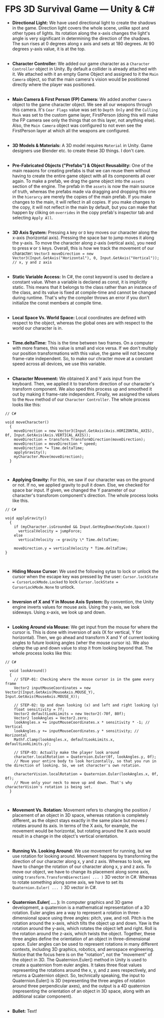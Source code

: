 # FPS 3D Survival Game &mdash; Unity & C#

- **Directional Light:** We have used directional light to create the shadows in the game. Direction light covers the whole scene, unlike spot and other types of lights. Its rotation along the x-axis changes the light's angle is very significant in determining the direction of the shadows. The sun rises at 0 degrees along x axis and sets at 180 degrees. At 90 degrees y-axis value, it is at the top.
  <br> <br>

- **Character Controller:** We added our game character as a `Character Controller` object in Unity. By default a collider is already attached with it. We attached with it an empty Game Object and assigned to it the `Main Camera` object, so that the main camera's vision would be positioned directly where the player was positioned.
  <br> <br>

- **Main Camera & First Person (FP) Camera:** We added another `Camera` object to the game character object. We see all our weapons through this camera. It's `Cear Flags` value was set to `Depth Only` and the `Culling Mask` was set to the custom game layer, FirstPerson (doing this will make the FP camera see only the things that on this layer, not anything else). Also, the `Main Camera` object was configured to not even see the FirstPerson layer at which all the weapons are configured.
  <br> <br>

- **3D Models & Materials:** A 3D model requires `Material` in Unity. Game designers use Blender etc. to create these 3D things. I don't care.
  <br> <br>

- **Pre-Fabricated Objects ("Prefabs") & Object Reusability:** One of the main reaaons for creating prefabs is that we can reuse them without having to create the entire game object with all its components all over again. To make a prefab, we drag the game object into the `assets` section of the engine. The prefab in the `assets` is now the main source of truth, whereas the prefabs made via dragging and dropping this one in the `hierarcy` are merely the copies of the main prefab. If you make changes to the main, it will reflect in all copies. If you make changes to the copy, it will not reflect in the main by default, but you can make that happen by cliking on `overrides` in the copy prefab's inspector tab and selecting `Apply All`.
  <br> <br>

- **3D Axis System:** Pressing `A` key or `D` key moves our character along the x-axis (horizontal axis). Pressing the space bar to jump moves it along the y-axis. To move the character along z-axis (vertical axis), you need to press `W` or `S` keys. Overall, this is how we track the movement of our character: `Vector3 moveDirection = new Vector3(Input.GetAxis("Horizontal"), 0, Input.GetAxis("Vertical")); // x, y and z axis`
  <br> <br>

- **Static Variable Access:** In C#, the const keyword is used to declare a constant value. When a variable is declared as const, it is implicitly static. This means that it belongs to the class rather than an instance of the class, and its value is fixed at compile-time and cannot be changed during runtime. That's why the compiler throws an error if you don't initialize the const members at compile time.
  <br> <br>

- **Local Space Vs. World Space:** Local coordinates are defined with respect to the object, whereas the global ones are with respect to the world our character is in.
  <br> <br>

- **Time.deltaTime:** This is the time between two frames. On a computer with more frames, this value is small and vice versa. If we don't multiply our position transformations with this value, the game will not become frame-rate independent. So, to make our chracter move at a constant speed across all devices, we use this variable.
  <br> <br>

- **Character Movement:** We obtained X and Y axis input from the keyboard. Then, we applied it to transform direction of our character's transform component. We also sped this process up and smoothed it out by making it frame-rate independent. Finally, we assigned the values to the `Move` method of our `Character Controller`. The whole process looks like this:

```
// C#

void moveCharacter()
  {
    moveDirection = new Vector3(Input.GetAxis(Axis.HORIZONTAL_AXIS), 0f, Input.GetAxis(Axis.VERTICAL_AXIS));
    moveDirection = transform.TransformDirection(moveDirection);
    moveDirection = moveDirection * speed;
    moveDirection *= Time.deltaTime;
    applyGravity();
    myCharacter.Move(moveDirection);
  }
```

<br>

- **Applying Gravity:** For this, we saw if our character was on the ground or not. If no, we applied gravity to pull it down. Else, we checked for space bar input. If given, we changed the Y parameter of our character's transforom component's direction. The whole process looks like this.

```
// C#

void applyGravity()
  {
    if (myCharacter.isGrounded && Input.GetKeyDown(KeyCode.Space))
      verticalVelocity = jumpForce;
    else
      verticalVelocity -= gravity \* Time.deltaTime;

    moveDirection.y = verticalVelocity * Time.deltaTime;
}
```

<br>

- **Hiding Mouse Cursor:** We used the following sytax to lock or unlock the cursor when the escape key was pressed by the user: `Cursor.lockState = CursorLockMode.Locked` to lock `Cursor.lockState = CursorLockMode.None` to unlock.
  <br> <br>

- **Inversion of X and Y in Mouse Axis System:** By convention, the Unity engine inverts values for mouse axis. Using the y-axis, we look sideways. Using x-axis, we look up and down.
  <br> <br>

- **Looking Around via Mouse:** We get input from the mouse for where the cursor is. This is done with inversion of axis (X for vertical, Y for horizontal). Then, we go ahead and transform X and Y of current looking angles to future looking angles (wher the mouse cursor is). We also clamp the up and down value to stop it from looking beyond that. The whole process looks like this:

```
// C#

  void lookAround()
  {
    // STEP-01: Checking where the mouse cursor is in the game every frame
    Vector2 inputMouseCoordinates = new Vector2(Input.GetAxis(MouseAxis.MOUSE_Y), Input.GetAxis(MouseAxis.MOUSE_X));

    // STEP-02: Up and down looking (x) and left and right looking (y)
    float sensitivity = 7f;
    Vector2 defaultLookLimits = new Vector2(-70f, 80f);
    Vector2 lookAngles = Vector2.zero;
    lookAngles.x += inputMouseCoordinates.x * sensitivity * -1; // Vertical
    lookAngles.y += inputMouseCoordinates.y * sensitivity; // Horizontal
    Mathf.Clamp(lookAngles.x, defaultLookLimits.x, defaultLookLimits.y);

    // STEP-03: Actually make the player look around
    character.localRotation = Quaternion.Euler(0f, lookAngles.y, 0f);
    // Move your entire body to look horizontally, so that you run in the direction of looking. So, we set character's own rotation.

    characterVision.localRotation = Quaternion.Euler(lookAngles.x, 0f, 0f);
    // Move only your neck to move up and down. That's why characterVision's rotation is being set.
  }
```

<br>

- **Movement Vs. Rotation:** Movement refers to changing the position / placement of an object in 3D space, whereas rotation is completely different, as the object stays exactly in the same place but moves / rotates around its axis. In terms of the X axis, for example, the movement would be horizontal, but rotating around the X axis would result in a change in the object's vertical orientation.
  <br> <br>

- **Running Vs. Looking Around:** We use movement for running, but we use rotation for looking around. Movement happens by transforming the direction of our character along x, y and z axis. Whereas to look, we have to change the rotation of our character along x, y and z axis. To move our object, we have to change its placement along some axis, using `transform.TransformDierection( ... )` 3D vector in C#. Whereas to rotate something along some axis, we have to set its `Quaternion.Euler( ... )` 3D vector in C#.
  <br><br>

- **Quaternion.Euler( .... ):** In computer graphics and 3D game development, a quaternion is a mathematical representation of a 3D rotation. Euler angles are a way to represent a rotation in three-dimensional space using three angles: pitch, yaw, and roll. Pitch is the rotation around the x-axis, which tilts the object up and down. Yaw is the rotation around the y-axis, which rotates the object left and right. Roll is the rotation around the z-axis, which twists the object. Together, these three angles define the orientation of an object in three-dimensional space. Euler angles can be used to represent rotations in many different contexts, including 3D graphics, robotics, and aerospace engineering. Notice that the focus here is on the "rotation", not the "movement" of the object in 3D. The Quaternion.Euler() method in Unity is used to create a quaternion from euler angles. It takes three float values representing the rotations around the x, y, and z axes respectively, and returns a Quaternion object. So, technically speaking, the input to Quaternion.Euler() is 3D (representing the three angles of rotation around three perpendicular axes), and the output is a 4D quaternion (representing the orientation of an object in 3D space, along with an additional scalar component).
  <br><br>

- **Bullet:** Text!
